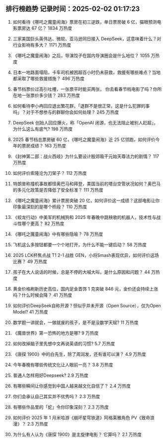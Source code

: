 
## 排行榜趋势 记录时间：2025-02-02 01:17:23
  
  1. 如何看待《哪吒之魔童闹海》票房在初三逆跌，单日票房破 6 亿，猫眼预测电影票房达 67 亿？ 1834 万热度
    
  2. 三家美国巨头英伟达、微软、亚马逊同日接入 DeepSeek，这意味着什么？对行业影响有多大？ 1171 万热度
    
  3. 《哪吒之魔童闹海》之后，导演饺子在国内导演圈会是什么地位？ 1055 万热度
    
  4. 日本一地路面塌陷，卡车司机被困超百小时仍未获救，救援有哪些难点？当地都采取了哪些救援措施？ 496 万热度
    
  5. 春节档票价过高引吐槽，一张票平时能买两张， 你去看春节档电影了吗？你所在地一张票价多少钱？ 283 万热度
    
  6. 如何看待李小冉回应退出繁花群，「退群不是很正常，这是什么犯罪的事吗」？对于不想参与的群聊你会如何处理？ 245 万热度
    
  7. DeepSeek 创始人回应爆火，称「OpenAI 闭源，也无法阻止被别人赶超」，为什么这么有底气? 198 万热度
    
  8. 2025 春节档总票房破 60 亿，《哪吒之魔童闹海》近 25 亿领跑，如何评价今年的票房成绩？ 163 万热度
    
  9. 《封神第二部：战火西岐》为什么要设计殷郊吸干元始天尊法力的剧情？ 117 万热度
    
  10. 如何评价索隆沦为刀架子？ 112 万热度
    
  11. 特朗普称撞机事故都怪奥巴马和拜登，美国当前的塔台空管状况如何？奥巴马的多元化政策是否降低了安全标准？ 111 万热度
    
  12. 《哪吒之魔童闹海》累计票房突破 20 亿，如何评价这一成绩？这部电影让你印象最深刻的是哪个桥段？ 110 万热度
    
  13. 《蛟龙行动》中美军的机械狗和 2025 年春晚中跳秧歌的机器人，技术性与战斗性哪个更高？ 82 万热度
    
  14. 《哪吒之魔童闹海》中有哪些隐喻？ 78 万热度
    
  15. 飞机这么多按钮都要一个个地打开，为什么不能一键启动？ 58 万热度
    
  16. 2025 LCK杯焦点战 T1 2-1 战胜 GEN，小将Smash表现优异，如何评价这场比赛？ 49 万热度
    
  17. 孩子在大人说话的时候，总是不停的大喊大叫，是什么原因和问题？ 44 万热度
    
  18. 黄金价格刷新历史高位，国内足金首饰 1 克突破 846 元，金价还会持续上涨吗？什么时候会降？ 41 万热度
    
  19. 如何评价DeepSeek自称开源？但似乎并未开源（Open Source），仅为Open Model? 41 万热度
    
  20. 数学题一讲就会，一做就废的孩子，是不是没数学天赋? 11 万热度
    
  21. 《魔兽世界》第一恐怖的地方是哪? 9 万热度
    
  22. 如何改掉脑子里先想中文再说英语的习惯? 5.7 万热度
    
  23. 《唐探 1900》中的白先生，除了周润发，还有谁可以演？ 4.9 万热度
    
  24. 今年春晚有哪些传统文化让人眼前一亮？ 3.8 万热度
    
  25. 普通人怎样用好Deepseek? 2.9 万热度
    
  26. 有哪些瞬间让你感觉到中国人越来越文化自信了？ 2.4 万热度
    
  27. 你们会承认自己其实并不优秀吗？ 2.3 万热度
    
  28. 有哪些作品里的「蛇」令你印象深刻？ 2.3 万热度
    
  29. 如何评价 2025 年 1 月米哈游《崩坏星穹铁道》阿格莱雅角色 PV《致命浪漫》？ 2.3 万热度
    
  30. 为什么有人认为《唐探 1900》是主旋律电影？ 它算吗？ 2.1 万热度
    